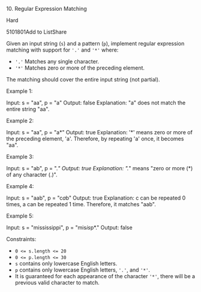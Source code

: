 10\. Regular Expression Matching

Hard

5101801Add to ListShare

Given an input string (`s`) and a pattern (`p`), implement regular expression matching with support for `'.'` and `'*'` where:

-   `'.'` Matches any single character.​​​​
-   `'*'` Matches zero or more of the preceding element.

The matching should cover the entire input string (not partial).

Example 1:

Input: s = "aa", p = "a"
Output: false
Explanation: "a" does not match the entire string "aa".

Example 2:

Input: s = "aa", p = "a*"
Output: true
Explanation: '*' means zero or more of the preceding element, 'a'. Therefore, by repeating 'a' once, it becomes "aa".

Example 3:

Input: s = "ab", p = ".*"
Output: true
Explanation: ".*" means "zero or more (*) of any character (.)".

Example 4:

Input: s = "aab", p = "c*a*b"
Output: true
Explanation: c can be repeated 0 times, a can be repeated 1 time. Therefore, it matches "aab".

Example 5:

Input: s = "mississippi", p = "mis*is*p*."
Output: false

Constraints:

-   `0 <= s.length <= 20`
-   `0 <= p.length <= 30`
-   `s` contains only lowercase English letters.
-   `p` contains only lowercase English letters, `'.'`, and `'*'`.
-   It is guaranteed for each appearance of the character `'*'`, there will be a previous valid character to match.